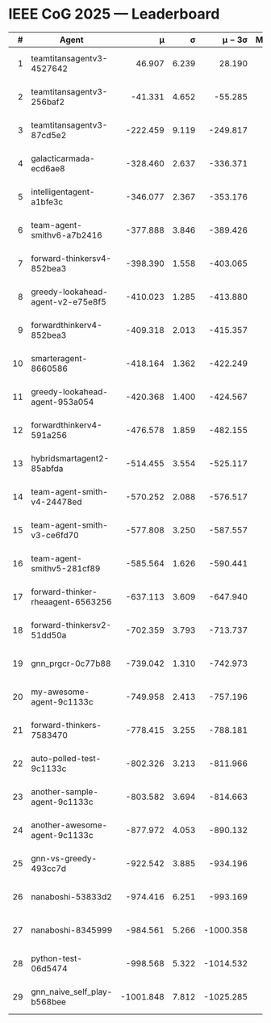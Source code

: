 # IEEE CoG 2025 — Leaderboard

| # | Agent | μ | σ | μ − 3σ | Matches | Updated |
|---:|---|---:|---:|---:|---:|---|
| 1 | teamtitansagentv3-4527642 | 46.907 | 6.239 | 28.190 | 21830 | 2025-08-25 12:25 |
| 2 | teamtitansagentv3-256baf2 | -41.331 | 4.652 | -55.285 | 22216 | 2025-08-25 12:25 |
| 3 | teamtitansagentv3-87cd5e2 | -222.459 | 9.119 | -249.817 | 22746 | 2025-08-25 12:25 |
| 4 | galacticarmada-ecd6ae8 | -328.460 | 2.637 | -336.371 | 20440 | 2025-08-25 12:25 |
| 5 | intelligentagent-a1bfe3c | -346.077 | 2.367 | -353.176 | 18740 | 2025-08-25 12:25 |
| 6 | team-agent-smithv6-a7b2416 | -377.888 | 3.846 | -389.426 | 21720 | 2025-08-25 12:25 |
| 7 | forward-thinkersv4-852bea3 | -398.390 | 1.558 | -403.065 | 18155 | 2025-08-25 12:25 |
| 8 | greedy-lookahead-agent-v2-e75e8f5 | -410.023 | 1.285 | -413.880 | 22566 | 2025-08-25 12:25 |
| 9 | forwardthinkerv4-852bea3 | -409.318 | 2.013 | -415.357 | 18684 | 2025-08-25 12:25 |
| 10 | smarteragent-8660586 | -418.164 | 1.362 | -422.249 | 18684 | 2025-08-25 12:25 |
| 11 | greedy-lookahead-agent-953a054 | -420.368 | 1.400 | -424.567 | 20226 | 2025-08-25 12:25 |
| 12 | forwardthinkerv4-591a256 | -476.578 | 1.859 | -482.155 | 18129 | 2025-08-25 12:25 |
| 13 | hybridsmartagent2-85abfda | -514.455 | 3.554 | -525.117 | 18538 | 2025-08-25 12:25 |
| 14 | team-agent-smith-v4-24478ed | -570.252 | 2.088 | -576.517 | 21916 | 2025-08-25 12:25 |
| 15 | team-agent-smith-v3-ce6fd70 | -577.808 | 3.250 | -587.557 | 22496 | 2025-08-25 12:25 |
| 16 | team-agent-smithv5-281cf89 | -585.564 | 1.626 | -590.441 | 21100 | 2025-08-25 12:25 |
| 17 | forward-thinker-rheaagent-6563256 | -637.113 | 3.609 | -647.940 | 20430 | 2025-08-25 12:25 |
| 18 | forward-thinkersv2-51dd50a | -702.359 | 3.793 | -713.737 | 21250 | 2025-08-25 12:25 |
| 19 | gnn_prgcr-0c77b88 | -739.042 | 1.310 | -742.973 | 19220 | 2025-08-25 12:25 |
| 20 | my-awesome-agent-9c1133c | -749.958 | 2.413 | -757.196 | 22140 | 2025-08-25 12:25 |
| 21 | forward-thinkers-7583470 | -778.415 | 3.255 | -788.181 | 20000 | 2025-08-25 12:25 |
| 22 | auto-polled-test-9c1133c | -802.326 | 3.213 | -811.966 | 22700 | 2025-08-25 12:25 |
| 23 | another-sample-agent-9c1133c | -803.582 | 3.694 | -814.663 | 21940 | 2025-08-25 12:25 |
| 24 | another-awesome-agent-9c1133c | -877.972 | 4.053 | -890.132 | 23740 | 2025-08-25 12:25 |
| 25 | gnn-vs-greedy-493cc7d | -922.542 | 3.885 | -934.196 | 17080 | 2025-08-25 12:25 |
| 26 | nanaboshi-53833d2 | -974.416 | 6.251 | -993.169 | 17080 | 2025-08-25 12:25 |
| 27 | nanaboshi-8345999 | -984.561 | 5.266 | -1000.358 | 17990 | 2025-08-25 12:25 |
| 28 | python-test-06d5474 | -998.568 | 5.322 | -1014.532 | 17710 | 2025-08-25 12:25 |
| 29 | gnn_naive_self_play-b568bee | -1001.848 | 7.812 | -1025.285 | 17740 | 2025-08-25 12:25 |
